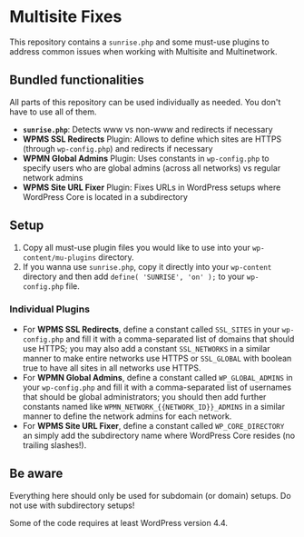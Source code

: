 # Multisite Fixes

This repository contains a `sunrise.php` and some must-use plugins to address common issues when working with Multisite and Multinetwork.

## Bundled functionalities

All parts of this repository can be used individually as needed. You don't have to use all of them.

* **`sunrise.php`**: Detects www vs non-www and redirects if necessary
* **WPMS SSL Redirects** Plugin: Allows to define which sites are HTTPS (through `wp-config.php`) and redirects if necessary
* **WPMN Global Admins** Plugin: Uses constants in `wp-config.php` to specify users who are global admins (across all networks) vs regular network admins
* **WPMS Site URL Fixer** Plugin: Fixes URLs in WordPress setups where WordPress Core is located in a subdirectory

## Setup

1. Copy all must-use plugin files you would like to use into your `wp-content/mu-plugins` directory.
2. If you wanna use `sunrise.php`, copy it directly into your `wp-content` directory and then add `define( 'SUNRISE', 'on' );` to your `wp-config.php` file.

### Individual Plugins

* For **WPMS SSL Redirects**, define a constant called `SSL_SITES` in your `wp-config.php` and fill it with a comma-separated list of domains that should use HTTPS; you may also add a constant `SSL_NETWORKS` in a similar manner to make entire networks use HTTPS or `SSL_GLOBAL` with boolean true to have all sites in all networks use HTTPS.
* For **WPMN Global Admins**, define a constant called `WP_GLOBAL_ADMINS` in your `wp-config.php` and fill it with a comma-separated list of usernames that should be global administrators; you should then add further constants named like `WPMN_NETWORK_{{NETWORK_ID}}_ADMINS` in a similar manner to define the network admins for each network.
* For **WPMS Site URL Fixer**, define a constant called `WP_CORE_DIRECTORY` an simply add the subdirectory name where WordPress Core resides (no trailing slashes!).

## Be aware

Everything here should only be used for subdomain (or domain) setups. Do not use with subdirectory setups!

Some of the code requires at least WordPress version 4.4.
